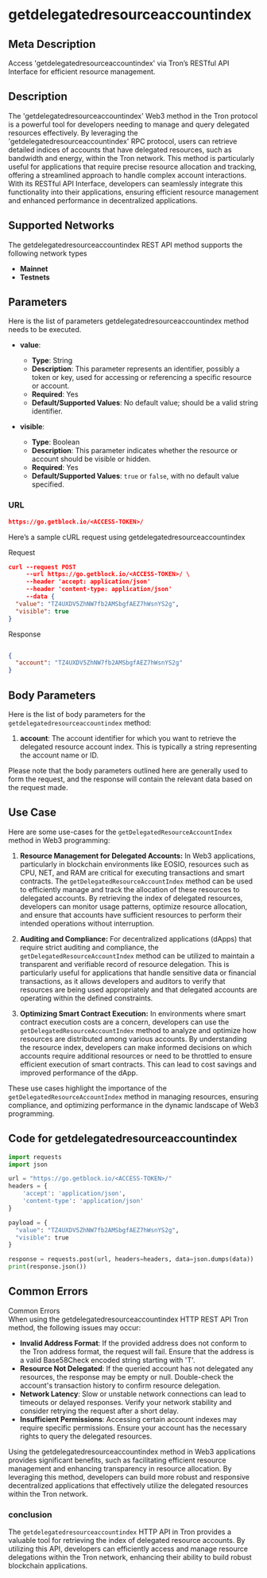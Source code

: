 # getdelegatedresourceaccountindex


## Meta Description
Access 'getdelegatedresourceaccountindex' via Tron’s RESTful API Interface for efficient resource management.

## Description
The 'getdelegatedresourceaccountindex' Web3 method in the Tron protocol is a powerful tool for developers needing to manage and query delegated resources effectively. By leveraging the 'getdelegatedresourceaccountindex' RPC protocol, users can retrieve detailed indices of accounts that have delegated resources, such as bandwidth and energy, within the Tron network. This method is particularly useful for applications that require precise resource allocation and tracking, offering a streamlined approach to handle complex account interactions. With its RESTful API Interface, developers can seamlessly integrate this functionality into their applications, ensuring efficient resource management and enhanced performance in decentralized applications.

## Supported Networks
The getdelegatedresourceaccountindex REST API method supports the following network types
- **Mainnet**
- **Testnets**

## Parameters

Here is the list of parameters getdelegatedresourceaccountindex method needs to be executed.

- **value**: 
  - **Type**: String
  - **Description**: This parameter represents an identifier, possibly a token or key, used for accessing or referencing a specific resource or account.
  - **Required**: Yes
  - **Default/Supported Values**: No default value; should be a valid string identifier.

- **visible**: 
  - **Type**: Boolean
  - **Description**: This parameter indicates whether the resource or account should be visible or hidden.
  - **Required**: Yes
  - **Default/Supported Values**: `true` or `false`, with no default value specified.

### URL
```json
https://go.getblock.io/<ACCESS-TOKEN>/
```
Here’s a sample cURL request using getdelegatedresourceaccountindex

Request
```json
curl --request POST 
     --url https://go.getblock.io/<ACCESS-TOKEN>/ \
     --header 'accept: application/json' 
     --header 'content-type: application/json' 
     --data {
  "value": "TZ4UXDV5ZhNW7fb2AMSbgfAEZ7hWsnYS2g",
  "visible": true
}
```

Response
```json

{
  "account": "TZ4UXDV5ZhNW7fb2AMSbgfAEZ7hWsnYS2g"
}
```
## Body Parameters

Here is the list of body parameters for the `getdelegatedresourceaccountindex` method:

1. **account**: The account identifier for which you want to retrieve the delegated resource account index. This is typically a string representing the account name or ID.

Please note that the body parameters outlined here are generally used to form the request, and the response will contain the relevant data based on the request made.

## Use Case

Here are some use-cases for the `getDelegatedResourceAccountIndex` method in Web3 programming:

1. **Resource Management for Delegated Accounts:**
   In Web3 applications, particularly in blockchain environments like EOSIO, resources such as CPU, NET, and RAM are critical for executing transactions and smart contracts. The `getDelegatedResourceAccountIndex` method can be used to efficiently manage and track the allocation of these resources to delegated accounts. By retrieving the index of delegated resources, developers can monitor usage patterns, optimize resource allocation, and ensure that accounts have sufficient resources to perform their intended operations without interruption.

2. **Auditing and Compliance:**
   For decentralized applications (dApps) that require strict auditing and compliance, the `getDelegatedResourceAccountIndex` method can be utilized to maintain a transparent and verifiable record of resource delegation. This is particularly useful for applications that handle sensitive data or financial transactions, as it allows developers and auditors to verify that resources are being used appropriately and that delegated accounts are operating within the defined constraints.

3. **Optimizing Smart Contract Execution:**
   In environments where smart contract execution costs are a concern, developers can use the `getDelegatedResourceAccountIndex` method to analyze and optimize how resources are distributed among various accounts. By understanding the resource index, developers can make informed decisions on which accounts require additional resources or need to be throttled to ensure efficient execution of smart contracts. This can lead to cost savings and improved performance of the dApp.

These use cases highlight the importance of the `getDelegatedResourceAccountIndex` method in managing resources, ensuring compliance, and optimizing performance in the dynamic landscape of Web3 programming.

## Code for getdelegatedresourceaccountindex


```python
import requests
import json

url = "https://go.getblock.io/<ACCESS-TOKEN>/"
headers = {
    'accept': 'application/json',
    'content-type': 'application/json'
}

payload = {
  "value": "TZ4UXDV5ZhNW7fb2AMSbgfAEZ7hWsnYS2g",
  "visible": true
}

response = requests.post(url, headers=headers, data=json.dumps(data))
print(response.json())
```
## Common Errors

Common Errors  
When using the getdelegatedresourceaccountindex HTTP REST API Tron method, the following issues may occur:  
- **Invalid Address Format**: If the provided address does not conform to the Tron address format, the request will fail. Ensure that the address is a valid Base58Check encoded string starting with 'T'.  
- **Resource Not Delegated**: If the queried account has not delegated any resources, the response may be empty or null. Double-check the account's transaction history to confirm resource delegation.  
- **Network Latency**: Slow or unstable network connections can lead to timeouts or delayed responses. Verify your network stability and consider retrying the request after a short delay.  
- **Insufficient Permissions**: Accessing certain account indexes may require specific permissions. Ensure your account has the necessary rights to query the delegated resources.

Using the getdelegatedresourceaccountindex method in Web3 applications provides significant benefits, such as facilitating efficient resource management and enhancing transparency in resource allocation. By leveraging this method, developers can build more robust and responsive decentralized applications that effectively utilize the delegated resources within the Tron network.

### conclusion

The `getdelegatedresourceaccountindex` HTTP API in Tron provides a valuable tool for retrieving the index of delegated resource accounts. By utilizing this API, developers can efficiently access and manage resource delegations within the Tron network, enhancing their ability to build robust blockchain applications.
